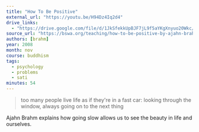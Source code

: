 ```yaml
---
title: "How To Be Positive"
external_url: "https://youtu.be/H94Dz4Iq2d4"
drive_links:
  - "https://drive.google.com/file/d/1JkSfekkUpBJF7jL9f5aYKgXnyuo20Wkc/view?usp=drivesdk"
source_url: "https://bswa.org/teaching/how-to-be-positive-by-ajahn-brahm-2/"
authors: [brahm]
year: 2008
month: nov
course: buddhism
tags:
  - psychology
  - problems
  - sati
minutes: 54
---
```


> too many people live life as if they're in a fast car: looking through the window, always going on to the next thing

Ajahn Brahm explains how going slow allows us to see the beauty in life and ourselves. 
